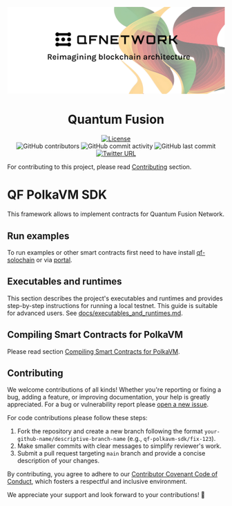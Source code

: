 <div align="center">

![Logo](Logo.jpg)

# Quantum Fusion

[![License](https://img.shields.io/github/license/QuantumFusion-network/qf-solochain?color=green)](https://github.com/QuantumFusion-network/qf-solochain/blob/main/LICENSE)
<br>
![GitHub contributors](https://img.shields.io/github/contributors/QuantumFusion-network/qf-solochain)
![GitHub commit activity](https://img.shields.io/github/commit-activity/m/QuantumFusion-network/qf-solochain)
![GitHub last commit](https://img.shields.io/github/last-commit/QuantumFusion-network/qf-solochain)
<br>
[![Twitter URL](https://img.shields.io/twitter/follow/QuantumFusion_?style=social)](https://x.com/QuantumFusion_)

</div>

For contributing to this project, please read [Contributing](#contributing) section.

# QF PolkaVM SDK

This framework allows to implement contracts for Quantum Fusion Network.

## Run examples

To run examples or other smart contracts first need to have install [qf-solochain](https://github.com/QuantumFusion-network/qf-solochain) or via [portal](http://portal.qfnetwork.xyz/).

## Executables and runtimes

This section describes the project's executables and runtimes and provides step-by-step instructions
 for running a local testnet. This guide is suitable for advanced users.
See [docs/executables_and_runtimes.md](docs/executables_and_runtimes.md).

## Compiling Smart Contracts for PolkaVM

Please read section [Compiling Smart Contracts for PolkaVM](https://github.com/QuantumFusion-network/qf-solochain/blob/main/README.md).

## Contributing

We welcome contributions of all kinds! Whether you're reporting or fixing a bug, adding a feature, or improving
documentation, your help is greatly appreciated. For a bug or vulnerability report please [open a new issue](https://github.com/QuantumFusion-network/qf-polkavm-sdk/issues).

For code contributions please follow these steps:

1. Fork the repository and create a new branch following the format `your-github-name/descriptive-branch-name` (e.g., `qf-polkavm-sdk/fix-123`).
2. Make smaller commits with clear messages to simplify reviewer's work.
3. Submit a pull request targeting `main` branch and provide a concise description of your changes.

By contributing, you agree to adhere to our [Contributor Covenant Code of Conduct](./CODE_OF_CONDUCT.md), which fosters
a respectful and inclusive environment.

We appreciate your support and look forward to your contributions! 🚀

[^1]: <https://forum.polkadot.network/t/announcing-polkavm-a-new-risc-v-based-vm-for-smart-contracts-and-possibly-more/3811#the-compilation-pipeline-7> "The compilation pipeline".
[^2]: <https://github.com/paritytech/polkadot-sdk/tree/master/substrate/bin/utils/chain-spec-builder> "chain-spec-builder".
